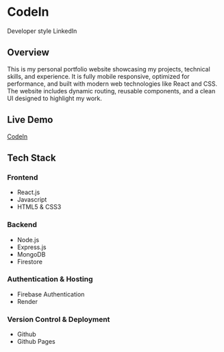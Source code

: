 # CodeIn
Developer style LinkedIn

## Overview
This is my personal portfolio website showcasing my projects, technical skills, and experience. It is fully mobile responsive, optimized for performance, and built with modern web technologies like React and CSS. The website includes dynamic routing, reusable components, and a clean UI designed to highlight my work.

## Live Demo
[CodeIn](https://anth117.github.io/CodeIn)

## Tech Stack
### **Frontend**
- React.js
- Javascript
- HTML5 & CSS3

### **Backend**
- Node.js
- Express.js
- MongoDB
- Firestore

### **Authentication & Hosting**
- Firebase Authentication
- Render
  
### **Version Control & Deployment**
- Github
- Github Pages
